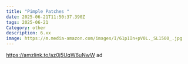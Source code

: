 ```yaml
---
title: "Pimple Patches "
date: 2025-06-21T11:50:37.390Z
tags: 2025-06-21
Category: other
description: 6.xx
image: https://m.media-amazon.com/images/I/61p1In+pV0L._SL1500_.jpg
---
```

https://amzlink.to/az0j5UqW6uNwW  ad